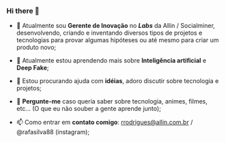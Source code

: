 ### Hi there 👋

- 🔭 Atualmente sou **Gerente de Inovação** no ***Labs*** da Allin / Socialminer, desenvolvendo, criando e inventando diversos tipos de projetos e tecnologias para provar algumas hipóteses ou até mesmo para criar um produto novo;

- 🌱 Atualmente estou aprendendo mais sobre **Inteligência artificial** e **Deep Fake**;

- 🤔 Estou procurando ajuda com **idéias**, adoro discutir sobre tecnologia e projetos;

- 💬 **Pergunte-me** caso queria saber sobre tecnologia, animes, filmes, etc... (O que eu não souber a gente aprende junto);

- 📫 Como entrar em **contato comigo**: rrodrigues@allin.com.br / @rafasilva88 (instagram);


